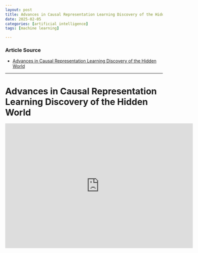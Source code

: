 ```yaml
---
layout: post
title: Advances in Causal Representation Learning Discovery of the Hidden World
date: 2025-02-05
categories: [artificial intelligence]
tags: [machine learning]

---
```


### Article Source


* [Advances in Causal Representation Learning Discovery of the Hidden World](https://www.youtube.com/watch?v=xOcT_yBgwJI)

---

# Advances in Causal Representation Learning Discovery of the Hidden World

<iframe width="600" height="400" src="https://www.youtube.com/embed/xOcT_yBgwJI?si=pSNJvYR59nkEk38W" title="YouTube video player" frameborder="0" allow="accelerometer; autoplay; clipboard-write; encrypted-media; gyroscope; picture-in-picture; web-share" referrerpolicy="strict-origin-when-cross-origin" allowfullscreen></iframe>